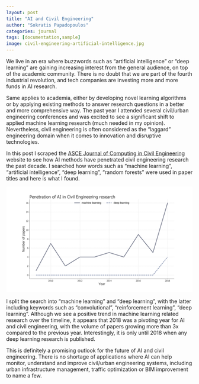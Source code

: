 ```yaml
---
layout: post
title: "AI and Civil Engineering"
author: "Sokratis Papadopoulos"
categories: journal
tags: [documentation,sample]
image: civil-engineering-artificial-intelligence.jpg
---
```


We live in an era where buzzwords such as “artificial intelligence” or “deep learning” are gaining increasing interest from the general 
audience, on top of the academic community. There is no doubt that we are part of the fourth industrial revolution, and tech companies are 
investing more and more funds in AI research.  

Same applies to academia, either by developing novel learning algorithms or by applying existing methods to answer research questions in 
a better and more comprehensive way. The past year I attended several civil/urban engineering conferences and was excited to see a 
significant shift to applied machine learning research (much needed in my opinion). Nevertheless, civil engineering is often considered as 
the “laggard” engineering domain when it comes to innovation and disruptive technologies. 

In this post I scraped the [ASCE Journal of Computing in Civil Engineering](https://ascelibrary.org/journal/jccee5) website to see how AI methods have penetrated civil engineering 
research the past decade. I searched how words such as “machine learning”, “artificial intelligence”, “deep learning”, “random forests” 
were used in paper titles and here is what I found.

![](/assets/img/aiPenetration.png)

I split the search into “machine learning” and “deep learning”, with the latter including keywords such as “convolutional”, 
“reinforcement learning”, “deep learning”. Although we see a positive trend in machine learning related research over the timeline, it 
appears that 2018 was a pivoting year for AI and civil engineering, with the volume of papers growing more than 3x compared to the previous 
year. Interestingly, it is only until 2018 when any deep learning research is published. 

This is definitely a promising outlook for the future of AI and civil engineering. There is no shortage of applications where AI can help 
monitor, understand and improve civil/urban engineering systems, including urban infrastructure management, traffic optimization or BIM 
improvement to name a few.  
